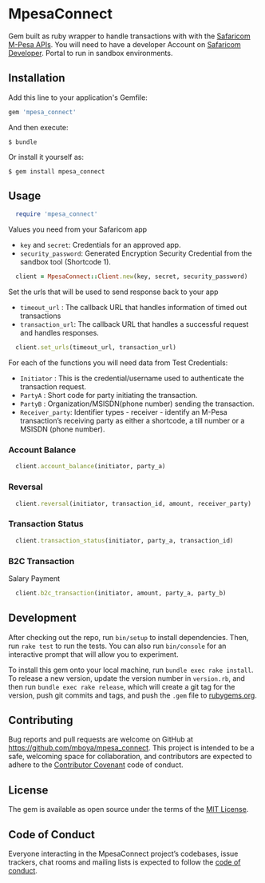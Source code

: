 # MpesaConnect

Gem built as ruby wrapper to handle transactions with with the [Safaricom M-Pesa APIs](https://developer.safaricom.co.ke/docs).
You will need to have a developer Account on [Safaricom Developer](https://developer.safaricom.co.ke/docs). Portal to run in sandbox environments.

## Installation

Add this line to your application's Gemfile:

```ruby
gem 'mpesa_connect'
```

And then execute:

    $ bundle

Or install it yourself as:

    $ gem install mpesa_connect

## Usage

```ruby
  require 'mpesa_connect'
```

Values you need from your Safaricom app

- `key` and `secret`:  Credentials for an approved app.
- `security_password`: Generated Encryption Security Credential from the sandbox tool (Shortcode 1).

```ruby
  client = MpesaConnect::Client.new(key, secret, security_password)
```

Set the urls that will be used to send response back to your app

- `timeout_url`    :  The callback URL that handles information of timed out transactions
- `transaction_url`:  The callback URL that handles a successful request and handles responses.

```ruby
  client.set_urls(timeout_url, transaction_url)
```

For each of the functions you will need data from Test Credentials:

- `Initiator`     : This is the credential/username used to authenticate the transaction request.
- `PartyA`        : Short code for party initiating the transaction.
- `PartyB`        : Organization/MSISDN(phone number) sending the transaction.
- `Receiver_party`: Identifier types - receiver - identify an M-Pesa transaction’s receiving party as either a shortcode, a till number or a MSISDN (phone number).

### Account Balance

```ruby
  client.account_balance(initiator, party_a)
```

### Reversal

```ruby
  client.reversal(initiator, transaction_id, amount, receiver_party)
```

### Transaction Status

```ruby
  client.transaction_status(initiator, party_a, transaction_id)
```

### B2C Transaction

Salary Payment

```ruby
  client.b2c_transaction(initiator, amount, party_a, party_b)
```

## Development

After checking out the repo, run `bin/setup` to install dependencies. Then, run `rake test` to run the tests. You can also run `bin/console` for an interactive prompt that will allow you to experiment.

To install this gem onto your local machine, run `bundle exec rake install`. To release a new version, update the version number in `version.rb`, and then run `bundle exec rake release`, which will create a git tag for the version, push git commits and tags, and push the `.gem` file to [rubygems.org](https://rubygems.org).

## Contributing

Bug reports and pull requests are welcome on GitHub at https://github.com/mboya/mpesa_connect. This project is intended to be a safe, welcoming space for collaboration, and contributors are expected to adhere to the [Contributor Covenant](http://contributor-covenant.org) code of conduct.

## License

The gem is available as open source under the terms of the [MIT License](http://opensource.org/licenses/MIT).

## Code of Conduct

Everyone interacting in the MpesaConnect project’s codebases, issue trackers, chat rooms and mailing lists is expected to follow the [code of conduct](https://github.com/mboya/mpesa_connect/blob/master/CODE_OF_CONDUCT.md).
